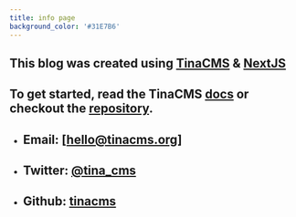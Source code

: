 ```yaml
---
title: info page
background_color: '#31E7B6'
---
```

## This blog was created using [TinaCMS](https://tinacms.org) & [NextJS](https://nextjs.org/) 

## To get started, read the TinaCMS [docs](https://tinacms.org/docs) or checkout the [repository](https://github.com/kendallstrautman/brevifolia-next-tinacms).

- ## Email: [hello@tinacms.org]
- ## Twitter: [@tina_cms](https://twitter.com/tina_cms)
- ## Github: [tinacms](https://github.com/tinacms/tinacms)